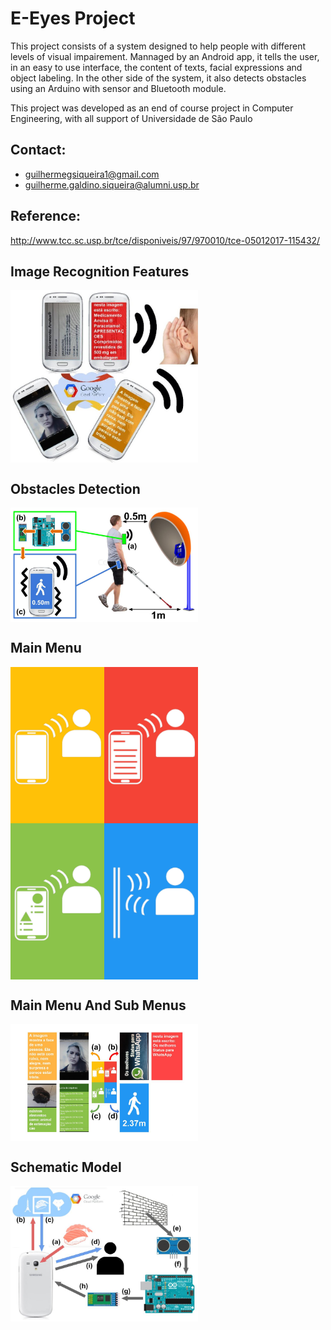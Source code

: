 # E-Eyes Project

This project consists of a system designed to help people with different levels of visual impairement. Mannaged by an Android app, it tells the user, in an easy to use interface, the content of texts, facial expressions and object labeling. In the other side of the system, it also detects obstacles using an Arduino with sensor and Bluetooth module.

This project was developed as an end of course project in Computer Engineering, with all support of Universidade de São Paulo

## Contact: 
* guilhermegsiqueira1@gmail.com
* guilherme.galdino.siqueira@alumni.usp.br

## Reference:
http://www.tcc.sc.usp.br/tce/disponiveis/97/970010/tce-05012017-115432/


## Image Recognition Features
<img align="center" src="imagens_ilustrativas/intro.jpg" width="300">

## Obstacles Detection
<img align="center" src="imagens_ilustrativas/intro2.jpg" width="300">

## Main Menu
<img align="center" src="imagens_ilustrativas/menu.png" width="300">

## Main Menu And Sub Menus
<img align="center" src="imagens_ilustrativas//navegabilidade.jpg" width="300">

## Schematic Model
<img align="center" src="imagens_ilustrativas//esquematico1.jpg" width="300">
